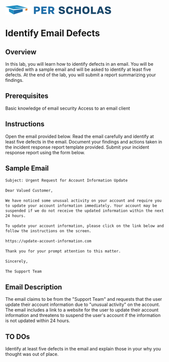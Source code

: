 [![Per Scholas](per_scholas_logo.png)](https://www.perscholas.org) 
# Identify Email Defects

## Overview
In this lab, you will learn how to identify defects in an email. You will be provided with a sample email and will be asked to identify at least five defects. At the end of the lab, you will submit a report summarizing your findings.

## Prerequisites
Basic knowledge of email security
Access to an email client

## Instructions
Open the email provided below.
Read the email carefully and identify at least five defects in the email.
Document your findings and actions taken in the incident response report template provided.
Submit your incident response report using the form below.

## Sample Email
```
Subject: Urgent Request for Account Information Update

Dear Valued Customer,

We have noticed some unusual activity on your account and require you to update your account information immediately. Your account may be suspended if we do not receive the updated information within the next 24 hours.

To update your account information, please click on the link below and follow the instructions on the screen.

https://update-account-information.com

Thank you for your prompt attention to this matter.

Sincerely,

The Support Team

```

## Email Description
The email claims to be from the "Support Team" and requests that the user update their account information due to "unusual activity" on the account. The email includes a link to a website for the user to update their account information and threatens to suspend the user's account if the information is not updated within 24 hours.


## TO DOs
Identify at least five defects in the email and explain those in your why you thought was out of place.


